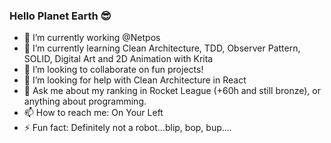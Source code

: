 ### Hello Planet Earth 😎

- 🔭 I’m currently working @Netpos
- 🌱 I’m currently learning Clean Architecture, TDD, Observer Pattern, SOLID, Digital Art and 2D Animation with Krita
- 👯 I’m looking to collaborate on fun projects!
- 🤔 I’m looking for help with Clean Architecture in React
- 💬 Ask me about my ranking in Rocket League (+60h and still bronze), or anything about programming.
- 📫 How to reach me: On Your Left
- ⚡ Fun fact: Definitely not a robot...blip, bop, bup....

